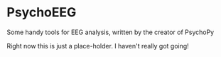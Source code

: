 PsychoEEG
=========

Some handy tools for EEG analysis, written by the creator of PsychoPy

Right now this is just a place-holder. I haven't really got going!
